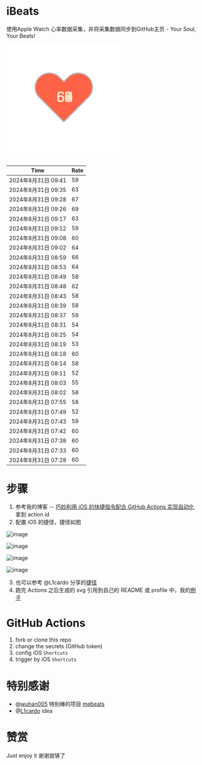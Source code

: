 # iBeats
使用Apple Watch 心率数据采集，并将采集数据同步到GitHub主页 - Your Soul, Your Beats!

![](./files/heart.svg)

<!--START_SECTION:my_heart_rate-->
| Time | Rate | 
 | ---- | ---- | 
| 2024年8月31日 09:41 | 59 |
| 2024年8月31日 09:35 | 63 |
| 2024年8月31日 09:28 | 67 |
| 2024年8月31日 09:26 | 69 |
| 2024年8月31日 09:17 | 63 |
| 2024年8月31日 09:12 | 59 |
| 2024年8月31日 09:08 | 60 |
| 2024年8月31日 09:02 | 64 |
| 2024年8月31日 08:59 | 66 |
| 2024年8月31日 08:53 | 64 |
| 2024年8月31日 08:49 | 58 |
| 2024年8月31日 08:48 | 62 |
| 2024年8月31日 08:43 | 58 |
| 2024年8月31日 08:39 | 58 |
| 2024年8月31日 08:37 | 59 |
| 2024年8月31日 08:31 | 54 |
| 2024年8月31日 08:25 | 54 |
| 2024年8月31日 08:19 | 53 |
| 2024年8月31日 08:18 | 60 |
| 2024年8月31日 08:14 | 58 |
| 2024年8月31日 08:11 | 52 |
| 2024年8月31日 08:03 | 55 |
| 2024年8月31日 08:02 | 58 |
| 2024年8月31日 07:55 | 58 |
| 2024年8月31日 07:49 | 52 |
| 2024年8月31日 07:43 | 59 |
| 2024年8月31日 07:42 | 60 |
| 2024年8月31日 07:38 | 60 |
| 2024年8月31日 07:33 | 60 |
| 2024年8月31日 07:28 | 60 |

<!--END_SECTION:my_heart_rate-->

# 步骤
1. 参考我的博客 -- [巧妙利用 iOS 的快捷指令配合 GitHub Actions 实现自动化](https://github.com/yihong0618/gitblog/issues/198) 拿到 action id
2. 配置 iOS 的捷径，捷径如图

![image](https://user-images.githubusercontent.com/15976103/122154218-0db0b480-ce97-11eb-93bb-5aec07c558dc.png)

![image](https://user-images.githubusercontent.com/15976103/122154236-186b4980-ce97-11eb-8e4b-70551a0391ae.png)

![image](https://user-images.githubusercontent.com/15976103/122154268-2d47dd00-ce97-11eb-902e-3acf292265a9.png)

![image](https://user-images.githubusercontent.com/15976103/122174055-fa144680-ceb4-11eb-9be2-3eb83cd516f7.png)

3. 也可以参考 @L1cardo 分享的[捷径](https://www.icloud.com/shortcuts/6ab6047b459c41ad822ad6b94b1c03d4)
4. 跑完 Actions 之后生成的 svg 引用到自己的 README 或 profile 中，我的[例子](https://github.com/yihong0618) 

# GitHub Actions

1. fork or clone this repo
2. change the secrets (GitHub token)
3. config iOS `Shortcuts` 
4. trigger by iOS `Shortcuts`

# 特别感谢
- @[wuhan005](https://github.com/wuhan005) 特别棒的项目 [mebeats](https://github.com/wuhan005/mebeats)
- @[L1cardo](https://github.com/L1cardo) idea

# 赞赏
Just enjoy it
谢谢就够了
